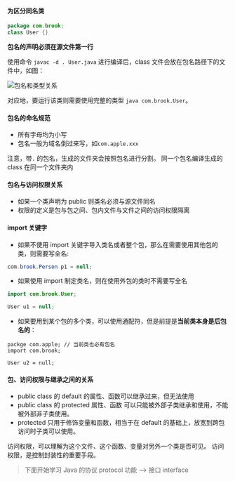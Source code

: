 #### 为区分同名类
```Java
package com.brook;
class User {}
```

**包名的声明必须在源文件第一行**

使用命令 ```javac -d . User.java``` 进行编译后，class 文件会放在包名路径下的文件中，如图：

![包名和类型关系](http://upload-images.jianshu.io/upload_images/73339-6d68838a354d27d0.png?imageMogr2/auto-orient/strip%7CimageView2/2/w/1240)

对应地，要运行该类则需要使用完整的类型 ```java com.brook.User```。


#### 包名的命名规范
- 所有字母均为小写
- 包名一般为域名倒过来写，如```com.apple.xxx```

注意，带```.``` 的包名，生成的文件夹会按照包名进行分割。
同一个包名编译生成的 class 在同一个文件夹内

#### 包名与访问权限关系
- 如果一个类声明为 public 则类名必须与源文件同名
- 权限的定义是包与包之间、包内文件与文件之间的访问权限隔离

#### import 关键字
- 如果不使用 import 关键字导入类名或者整个包，那么在需要使用其他包的类，则需要写全名:
```Java
com.brook.Person p1 = null;
```
- 如果使用 import 制定类名，则在使用外包的类时不需要写全名
```Java
import com.brook.User;

User u1 = null;
```
- 如果要用到某个包的多个类，可以使用通配符，但是前提是**当前类本身是后包名的**：
```
packge com.apple; // 当前类也必有包名
import com.brook;

User u2 = null;
```

#### 包、访问权限与继承之间的关系
- public class 的 default 的属性、函数可以继承过来，但无法使用
- public class 的 protected 属性、函数 可以只能被外部子类继承和使用，不能被外部非子类使用。
- protected 只用于修饰变量和函数，相当于在 default 的基础上，放宽到跨包访问时子类可以使用。

访问权限，可以理解为这个文件、这个函数、变量对另外一个类是否可见。
访问权限，是控制封装性的重要手段。

> 下面开始学习 Java 的协议 protocol 功能 --> 接口 interface

